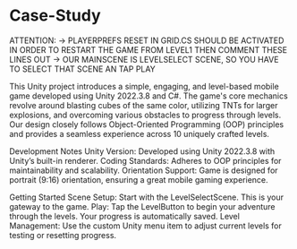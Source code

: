 # Case-Study

ATTENTION:
-> PLAYERPREFS RESET IN GRID.CS SHOULD BE ACTIVATED IN ORDER TO RESTART THE GAME FROM LEVEL1
THEN COMMENT THESE LINES OUT
-> OUR MAINSCENE IS LEVELSELECT SCENE, SO YOU HAVE TO SELECT THAT SCENE AN TAP PLAY

This Unity project introduces a simple, engaging, and level-based mobile game developed using Unity 2022.3.8 and C#. The game's core mechanics revolve around blasting cubes of the same color, utilizing TNTs for larger explosions, and overcoming various obstacles to progress through levels. Our design closely follows Object-Oriented Programming (OOP) principles and provides a seamless experience across 10 uniquely crafted levels.

Development Notes
Unity Version: Developed using Unity 2022.3.8 with Unity’s built-in renderer.
Coding Standards: Adheres to OOP principles for maintainability and scalability.
Orientation Support: Game is designed for portrait (9:16) orientation, ensuring a great mobile gaming experience.

Getting Started
Scene Setup: Start with the LevelSelectScene. This is your gateway to the game.
Play: Tap the LevelButton to begin your adventure through the levels. Your progress is automatically saved.
Level Management: Use the custom Unity menu item to adjust current levels for testing or resetting progress.
